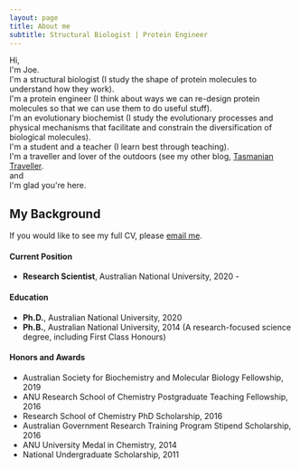 ```yaml
---
layout: page
title: About me
subtitle: Structural Biologist | Protein Engineer
---
```


Hi,  
I'm Joe.  
I'm a structural biologist (I study the shape of protein molecules to understand how they work).  
I'm a protein engineer (I think about ways we can re-design protein molecules so that we can use them to do useful stuff).  
I'm an evolutionary biochemist (I study the evolutionary processes and physical mechanisms that facilitate and constrain the diversification of biological molecules).   
I'm a student and a teacher (I learn best through teaching).  
I'm a traveller and lover of the outdoors (see my other blog, [Tasmanian Traveller](tasmaniantraveller.com).   
and  
I'm glad you're here. 
  
## My Background
If you would like to see my full CV, please [email me](kaczmarski.joe@gmail.com). 

#### Current Position
- **Research Scientist**, Australian National University, 2020 -

#### Education
- **Ph.D.**, Australian National University, 2020  
- **Ph.B.**, Australian National University, 2014 (A research-focused science degree, including First Class Honours)

#### Honors and Awards
- Australian Society for Biochemistry and Molecular Biology Fellowship, 2019
- ANU Research School of Chemistry Postgraduate Teaching Fellowship, 2016
- Research School of Chemistry PhD Scholarship, 2016
- Australian Government Research Training Program Stipend Scholarship, 2016
- ANU University Medal in Chemistry, 2014
- National Undergraduate Scholarship, 2011
